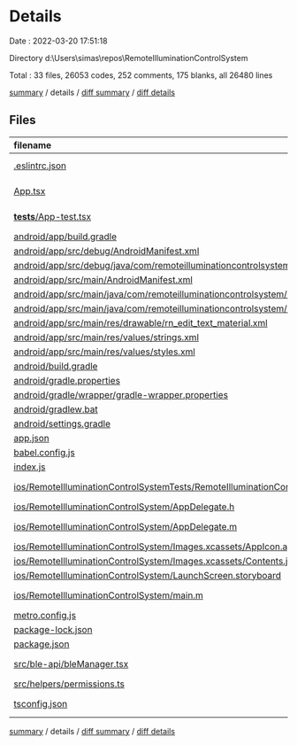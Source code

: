 # Details

Date : 2022-03-20 17:51:18

Directory d:\Users\simas\repos\RemoteIlluminationControlSystem

Total : 33 files,  26053 codes, 252 comments, 175 blanks, all 26480 lines

[summary](results.md) / details / [diff summary](diff.md) / [diff details](diff-details.md)

## Files
| filename | language | code | comment | blank | total |
| :--- | :--- | ---: | ---: | ---: | ---: |
| [.eslintrc.json](/.eslintrc.json) | JSON with Comments | 43 | 0 | 1 | 44 |
| [App.tsx](/App.tsx) | TypeScript React | 99 | 13 | 21 | 133 |
| [__tests__/App-test.tsx](/__tests__/App-test.tsx) | TypeScript React | 7 | 4 | 4 | 15 |
| [android/app/build.gradle](/android/app/build.gradle) | Groovy | 90 | 115 | 24 | 229 |
| [android/app/src/debug/AndroidManifest.xml](/android/app/src/debug/AndroidManifest.xml) | XML | 11 | 0 | 3 | 14 |
| [android/app/src/debug/java/com/remoteilluminationcontrolsystem/ReactNativeFlipper.java](/android/app/src/debug/java/com/remoteilluminationcontrolsystem/ReactNativeFlipper.java) | Java | 59 | 8 | 6 | 73 |
| [android/app/src/main/AndroidManifest.xml](/android/app/src/main/AndroidManifest.xml) | XML | 27 | 0 | 4 | 31 |
| [android/app/src/main/java/com/remoteilluminationcontrolsystem/MainActivity.java](/android/app/src/main/java/com/remoteilluminationcontrolsystem/MainActivity.java) | Java | 8 | 4 | 4 | 16 |
| [android/app/src/main/java/com/remoteilluminationcontrolsystem/MainApplication.java](/android/app/src/main/java/com/remoteilluminationcontrolsystem/MainApplication.java) | Java | 59 | 13 | 9 | 81 |
| [android/app/src/main/res/drawable/rn_edit_text_material.xml](/android/app/src/main/res/drawable/rn_edit_text_material.xml) | XML | 11 | 18 | 0 | 29 |
| [android/app/src/main/res/values/strings.xml](/android/app/src/main/res/values/strings.xml) | XML | 3 | 0 | 1 | 4 |
| [android/app/src/main/res/values/styles.xml](/android/app/src/main/res/values/styles.xml) | XML | 5 | 2 | 3 | 10 |
| [android/build.gradle](/android/build.gradle) | Groovy | 33 | 7 | 3 | 43 |
| [android/gradle.properties](/android/gradle.properties) | Properties | 3 | 19 | 7 | 29 |
| [android/gradle/wrapper/gradle-wrapper.properties](/android/gradle/wrapper/gradle-wrapper.properties) | Properties | 5 | 0 | 1 | 6 |
| [android/gradlew.bat](/android/gradlew.bat) | Batch | 68 | 0 | 22 | 90 |
| [android/settings.gradle](/android/settings.gradle) | Groovy | 3 | 0 | 1 | 4 |
| [app.json](/app.json) | JSON | 4 | 0 | 0 | 4 |
| [babel.config.js](/babel.config.js) | JavaScript | 3 | 0 | 1 | 4 |
| [index.js](/index.js) | JavaScript | 4 | 3 | 3 | 10 |
| [ios/RemoteIlluminationControlSystemTests/RemoteIlluminationControlSystemTests.m](/ios/RemoteIlluminationControlSystemTests/RemoteIlluminationControlSystemTests.m) | Objective-C | 51 | 0 | 15 | 66 |
| [ios/RemoteIlluminationControlSystem/AppDelegate.h](/ios/RemoteIlluminationControlSystem/AppDelegate.h) | C++ | 5 | 0 | 4 | 9 |
| [ios/RemoteIlluminationControlSystem/AppDelegate.m](/ios/RemoteIlluminationControlSystem/AppDelegate.m) | Objective-C | 52 | 0 | 11 | 63 |
| [ios/RemoteIlluminationControlSystem/Images.xcassets/AppIcon.appiconset/Contents.json](/ios/RemoteIlluminationControlSystem/Images.xcassets/AppIcon.appiconset/Contents.json) | JSON | 38 | 0 | 0 | 38 |
| [ios/RemoteIlluminationControlSystem/Images.xcassets/Contents.json](/ios/RemoteIlluminationControlSystem/Images.xcassets/Contents.json) | JSON | 6 | 0 | 1 | 7 |
| [ios/RemoteIlluminationControlSystem/LaunchScreen.storyboard](/ios/RemoteIlluminationControlSystem/LaunchScreen.storyboard) | XML | 46 | 1 | 1 | 48 |
| [ios/RemoteIlluminationControlSystem/main.m](/ios/RemoteIlluminationControlSystem/main.m) | Objective-C | 7 | 0 | 3 | 10 |
| [metro.config.js](/metro.config.js) | JavaScript | 10 | 6 | 2 | 18 |
| [package-lock.json](/package-lock.json) | JSON | 25,090 | 0 | 1 | 25,091 |
| [package.json](/package.json) | JSON | 51 | 0 | 0 | 51 |
| [src/ble-api/bleManager.tsx](/src/ble-api/bleManager.tsx) | TypeScript React | 39 | 1 | 7 | 47 |
| [src/helpers/permissions.ts](/src/helpers/permissions.ts) | TypeScript | 93 | 0 | 5 | 98 |
| [tsconfig.json](/tsconfig.json) | JSON with Comments | 20 | 38 | 7 | 65 |

[summary](results.md) / details / [diff summary](diff.md) / [diff details](diff-details.md)